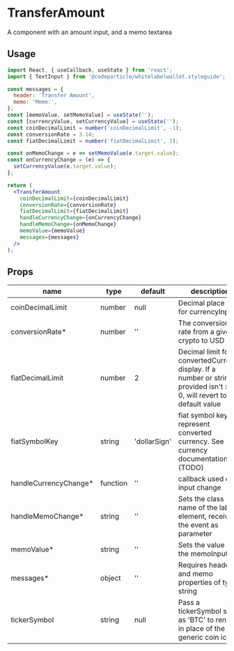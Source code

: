 # TransferAmount

A component with an amount input, and a memo textarea

## Usage

```jsx
import React, { useCallback, useState } from 'react';
import { TextInput } from '@codeparticle/whitelabelwallet.styleguide';

const messages = {
  header: 'Transfer Amount',
  memo: 'Memo:',
};
const [memoValue, setMemoValue] = useState('');
const [currencyValue, setCurrencyValue] = useState('');
const coinDecimalLimit = number('coinDecimalLimit', -1);
const conversionRate = 3.14;
const fiatDecimalLimit = number('fiatDecimalLimit', 2);

const onMemoChange = e => setMemoValue(e.target.value);
const onCurrencyChange = (e) => {
  setCurrencyValue(e.target.value);
};

return (
  <TransferAmount
    coinDecimalLimit={coinDecimalLimit}
    conversionRate={conversionRate}
    fiatDecimalLimit={fiatDecimalLimit}
    handleCurrencyChange={onCurrencyChange}
    handleMemoChange={onMemoChange}
    memoValue={memoValue}
    messages={messages}
  />
);
```

## Props

| name | type | default | description |
| ---- | ---- | ------- | ----------- |
| coinDecimalLimit | number | null | Decimal place limit for currencyInput |
| conversionRate* | number | '' | The conversion rate from a given crypto to USD |
| fiatDecimalLimit | number | 2 | Decimal limit for convertedCurrency display. If a number or string provided isn't >= 0, will revert to default value |
| fiatSymbolKey | string | 'dollarSign' | fiat symbol key to represent converted currency. See currency documentation (TODO) |
| handleCurrencyChange* | function | '' | callback used on input change |
| handleMemoChange* | string | '' | Sets the class name of the label element, receives the event as parameter |
| memoValue* | string | '' | Sets the value of the memoInput |
| messages* | object | '' | Requires header and memo properties of type string |
| tickerSymbol | string | null | Pass a tickerSymbol such as 'BTC' to render in place of the generic coin icon |

